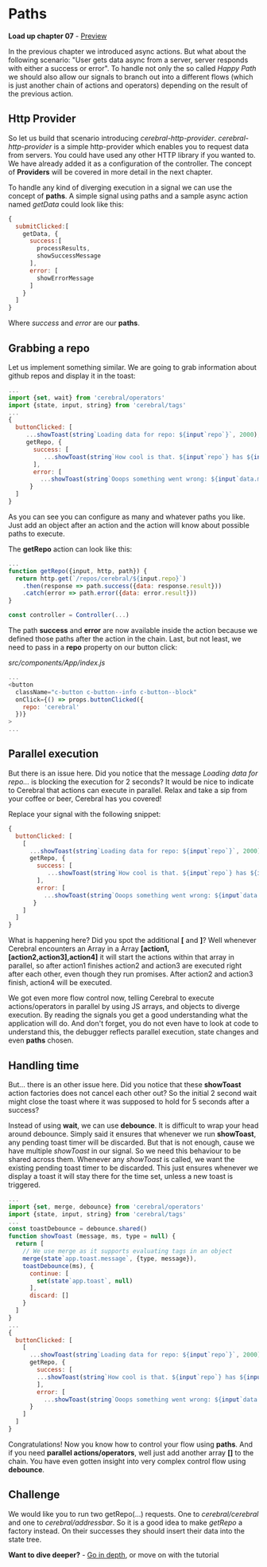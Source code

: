 # Paths

**Load up chapter 07** - [Preview](07)

In the previous chapter we introduced async actions. But what about the following scenario: "User gets data async from a server, server responds with either a success or error". To handle not only the so called *Happy Path* we should also allow our signals to branch out into a different flows (which is just another chain of actions and operators) depending on the result of the previous action.

## Http Provider
So let us build that scenario introducing *cerebral-http-provider*. *cerebral-http-provider* is a simple http-provider which enables you to request data from servers. You could have used any other HTTP library if you wanted to. We have already added it as a configuration of the controller. The concept of **Providers** will be covered in more detail in the next chapter.

To handle any kind of diverging execution in a signal we can use the concept of **paths**. A simple signal using paths and a sample async action named *getData* could look like this:

```js
{
  submitClicked:[
    getData, {
      success:[
        processResults,
        showSuccessMessage
      ],
      error: [
        showErrorMessage
      ]
    }
  ]
}
```

Where *success* and *error* are our **paths**.

## Grabbing a repo
Let us implement something similar. We are going to grab information about github repos and display it in the toast:

```js
...
import {set, wait} from 'cerebral/operators'
import {state, input, string} from 'cerebral/tags'
...
{
  buttonClicked: [
     ...showToast(string`Loading data for repo: ${input`repo`}`, 2000),
     getRepo, {
       success: [
          ...showToast(string`How cool is that. ${input`repo`} has ${input`data.subscribers_count`} subscribers and ${input`data.stargazers_count`} stars!`, 5000, 'success')
       ],
       error: [
         ...showToast(string`Ooops something went wrong: ${input`data.message`}`, 5000, 'error')]
      }
  ]
}
```

As you can see you can configure as many and whatever paths you like. Just add an object after an action and the action will know about possible paths to execute.

The **getRepo** action can look like this:

```js
...
function getRepo({input, http, path}) {
  return http.get(`/repos/cerebral/${input.repo}`)
    .then(response => path.success({data: response.result}))
    .catch(error => path.error({data: error.result}))
}

const controller = Controller(...)
```

The path **success** and **error** are now available inside the action because we defined those paths after the action in the chain. Last, but not least, we need to pass in a **repo** property on our button click:

*src/components/App/index.js*
```js
...
<button
  className="c-button c-button--info c-button--block"
  onClick={() => props.buttonClicked({
    repo: 'cerebral'
  })}
>
...
```

## Parallel execution
But there is an issue here. Did you notice that the message *Loading data for repo...* is blocking the execution for 2 seconds? It would be nice to indicate to Cerebral that actions can execute in parallel. Relax and take a sip from your coffee or beer, Cerebral has you covered!

Replace your signal with the following snippet:

```js
{
  buttonClicked: [
    [
      ...showToast(string`Loading data for repo: ${input`repo`}`, 2000),
      getRepo, {
        success: [
           ...showToast(string`How cool is that. ${input`repo`} has ${input`data.subscribers_count`} subscribers and ${input`data.stargazers_count`} stars!`, 5000, 'success')
        ],
        error: [
          ...showToast(string`Ooops something went wrong: ${input`data.message`}`, 5000, 'error')]
       }  
    ]
  ]
}
```

What is happening here? Did you spot the additional **[** and **]**? Well whenever Cerebral encounters an Array in a Array  **[action1,[action2,action3],action4]** it will start the actions within that array in parallel, so after action1 finishes action2 and action3 are executed right after each other, even though they run promises. After action2 and action3 finish, action4 will be executed.

We got even more flow control now, telling Cerebral to execute actions/operators in parallel by using JS arrays, and objects to diverge execution. By reading the signals you get a good understanding what the application will do. And don't forget, you do not even have to look at code to understand this, the debugger reflects parallel execution, state changes and even **paths** chosen.

## Handling time
But... there is an other issue here. Did you notice that these **showToast** action factories does not cancel each other out? So the initial 2 second wait might close the toast where it was supposed to hold for 5 seconds after a success?

Instead of using **wait**, we can use **debounce**. It is difficult to wrap your head around debounce. Simply said it ensures that whenever we run **showToast**, any pending toast timer will be discarded. But that is not enough, cause we have multiple *showToast* in our signal. So we need this behaviour to be shared across them. Whenever any *showToast* is called, we want the existing pending toast timer to be discarded. This just ensures whenever we display a toast it will stay there for the time set, unless a new toast is triggered.

```js
...
import {set, merge, debounce} from 'cerebral/operators'
import {state, input, string} from 'cerebral/tags'
...
const toastDebounce = debounce.shared()
function showToast (message, ms, type = null) {
  return [
    // We use merge as it supports evaluating tags in an object
    merge(state`app.toast.message`, {type, message}),
    toastDebounce(ms), {
      continue: [
        set(state`app.toast`, null)
      ],
      discard: []
    }
  ]
}
...
{
  buttonClicked: [
    [
      ...showToast(string`Loading data for repo: ${input`repo`}`, 2000),
      getRepo, {
        success: [
        ...showToast(string`How cool is that. ${input`repo`} has ${input`data.subscribers_count`} subscribers and ${input`data.stargazers_count`} stars!`, 5000, 'success')
        ],
        error: [
          ...showToast(string`Ooops something went wrong: ${input`data.message`}`, 5000, 'error')]
      }
    ]
  ]
}
```

Congratulations! Now you know how to control your flow using **paths**. And if you need **parallel actions/operators**, well just add another array **[]** to the chain. You have even gotten insight into very complex control flow using **debounce**.

## Challenge

We would like you to run two getRepo(...) requests. One to *cerebral/cerebral* and one to *cerebral/addressbar*. So it is a good idea to make *getRepo* a factory instead. On their successes they should insert their data into the state tree.

**Want to dive deeper?** - [Go in depth](../in-depth/05_chains-and-paths.html), or move on with the tutorial
